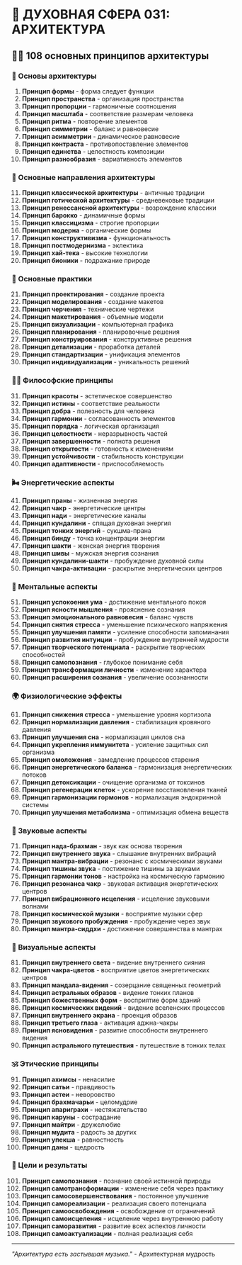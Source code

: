 # 🌟 ДУХОВНАЯ СФЕРА 031: АРХИТЕКТУРА

## 🧘‍♀️ 108 основных принципов архитектуры

### 🌌 Основы архитектуры

1. **Принцип формы** - форма следует функции
2. **Принцип пространства** - организация пространства
3. **Принцип пропорции** - гармоничные соотношения
4. **Принцип масштаба** - соответствие размерам человека
5. **Принцип ритма** - повторение элементов
6. **Принцип симметрии** - баланс и равновесие
7. **Принцип асимметрии** - динамическое равновесие
8. **Принцип контраста** - противопоставление элементов
9. **Принцип единства** - целостность композиции
10. **Принцип разнообразия** - вариативность элементов

### 🎯 Основные направления архитектуры

11. **Принцип классической архитектуры** - античные традиции
12. **Принцип готической архитектуры** - средневековые традиции
13. **Принцип ренессансной архитектуры** - возрождение классики
14. **Принцип барокко** - динамичные формы
15. **Принцип классицизма** - строгие пропорции
16. **Принцип модерна** - органические формы
17. **Принцип конструктивизма** - функциональность
18. **Принцип постмодернизма** - эклектика
19. **Принцип хай-тека** - высокие технологии
20. **Принцип бионики** - подражание природе

### 🌟 Основные практики

21. **Принцип проектирования** - создание проекта
22. **Принцип моделирования** - создание макетов
23. **Принцип черчения** - технические чертежи
24. **Принцип макетирования** - объемные модели
25. **Принцип визуализации** - компьютерная графика
26. **Принцип планирования** - планировочные решения
27. **Принцип конструирования** - конструктивные решения
28. **Принцип детализации** - проработка деталей
29. **Принцип стандартизации** - унификация элементов
30. **Принцип индивидуализации** - уникальность решений

### 🧘‍♀️ Философские принципы

31. **Принцип красоты** - эстетическое совершенство
32. **Принцип истины** - соответствие реальности
33. **Принцип добра** - полезность для человека
34. **Принцип гармонии** - согласованность элементов
35. **Принцип порядка** - логическая организация
36. **Принцип целостности** - неразрывность частей
37. **Принцип завершенности** - полнота решения
38. **Принцип открытости** - готовность к изменениям
39. **Принцип устойчивости** - стабильность конструкции
40. **Принцип адаптивности** - приспособляемость

### 🌬️ Энергетические аспекты

41. **Принцип праны** - жизненная энергия
42. **Принцип чакр** - энергетические центры
43. **Принцип нади** - энергетические каналы
44. **Принцип кундалини** - спящая духовная энергия
45. **Принцип тонких энергий** - сукшма-прана
46. **Принцип бинду** - точка концентрации энергии
47. **Принцип шакти** - женская энергия творения
48. **Принцип шивы** - мужская энергия сознания
49. **Принцип кундалини-шакти** - пробуждение духовной силы
50. **Принцип чакра-активации** - раскрытие энергетических центров

### 🧠 Ментальные аспекты

51. **Принцип успокоения ума** - достижение ментального покоя
52. **Принцип ясности мышления** - прояснение сознания
53. **Принцип эмоционального равновесия** - баланс чувств
54. **Принцип снятия стресса** - уменьшение психического напряжения
55. **Принцип улучшения памяти** - усиление способности запоминания
56. **Принцип развития интуиции** - пробуждение внутренней мудрости
57. **Принцип творческого потенциала** - раскрытие творческих способностей
58. **Принцип самопознания** - глубокое понимание себя
59. **Принцип трансформации личности** - изменение характера
60. **Принцип расширения сознания** - увеличение осознанности

### 🌍 Физиологические эффекты

61. **Принцип снижения стресса** - уменьшение уровня кортизола
62. **Принцип нормализации давления** - стабилизация кровяного давления
63. **Принцип улучшения сна** - нормализация циклов сна
64. **Принцип укрепления иммунитета** - усиление защитных сил организма
65. **Принцип омоложения** - замедление процессов старения
66. **Принцип энергетического баланса** - гармонизация энергетических потоков
67. **Принцип детоксикации** - очищение организма от токсинов
68. **Принцип регенерации клеток** - ускорение восстановления тканей
69. **Принцип гармонизации гормонов** - нормализация эндокринной системы
70. **Принцип улучшения метаболизма** - оптимизация обмена веществ

### 🎵 Звуковые аспекты

71. **Принцип нада-брахман** - звук как основа творения
72. **Принцип внутреннего звука** - слышание внутренних вибраций
73. **Принцип мантра-вибрации** - резонанс с космическими звуками
74. **Принцип тишины звука** - постижение тишины за звуками
75. **Принцип гармонии тонов** - настройка на космическую гармонию
76. **Принцип резонанса чакр** - звуковая активация энергетических центров
77. **Принцип вибрационного исцеления** - исцеление звуковыми волнами
78. **Принцип космической музыки** - восприятие музыки сфер
79. **Принцип звукового пробуждения** - пробуждение через звук
80. **Принцип мантра-сиддхи** - достижение совершенства в мантрах

### 🌈 Визуальные аспекты

81. **Принцип внутреннего света** - видение внутреннего сияния
82. **Принцип чакра-цветов** - восприятие цветов энергетических центров
83. **Принцип мандала-видения** - созерцание священных геометрий
84. **Принцип астральных образов** - видение тонких планов
85. **Принцип божественных форм** - восприятие форм зданий
86. **Принцип космических видений** - видение вселенских процессов
87. **Принцип внутреннего экрана** - проекция образов
88. **Принцип третьего глаза** - активация аджна-чакры
89. **Принцип ясновидения** - развитие способности внутреннего видения
90. **Принцип астрального путешествия** - путешествие в тонких телах

### 🕉️ Этические принципы

91. **Принцип ахимсы** - ненасилие
92. **Принцип сатьи** - правдивость
93. **Принцип астеи** - неворовство
94. **Принцип брахмачарьи** - целомудрие
95. **Принцип апариграхи** - нестяжательство
96. **Принцип каруны** - сострадание
97. **Принцип майтри** - дружелюбие
98. **Принцип мудита** - радость за других
99. **Принцип упекша** - равностность
100. **Принцип даны** - щедрость

### 🚀 Цели и результаты

101. **Принцип самопознания** - познание своей истинной природы
102. **Принцип самотрансформации** - изменение себя через практику
103. **Принцип самосовершенствования** - постоянное улучшение
104. **Принцип самореализации** - реализация своего потенциала
105. **Принцип самоосвобождения** - освобождение от ограничений
106. **Принцип самоисцеления** - исцеление через внутреннюю работу
107. **Принцип саморазвития** - развитие всех аспектов личности
108. **Принцип самоактуализации** - полная реализация себя

---

*"Архитектура есть застывшая музыка."* - Архитектурная мудрость
